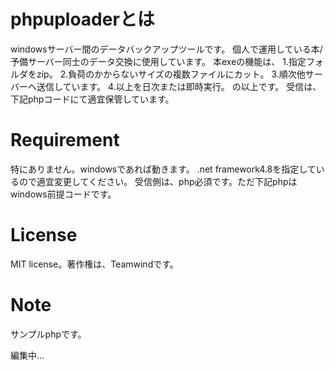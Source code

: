 # phpuploaderとは
windowsサーバー間のデータバックアップツールです。
個人で運用している本/予備サーバー同士のデータ交換に使用しています。
本exeの機能は、
1.指定フォルダをzip。
2.負荷のかからないサイズの複数ファイルにカット。
3.順次他サーバーへ送信しています。
4.以上を日次または即時実行。
の以上です。
受信は、下記phpコードにて適宜保管しています。
# Requirement
特にありません。windowsであれば動きます。
.net framework4.8を指定しているので適宜変更してください。
受信側は、php必須です。ただ下記phpはwindows前提コードです。
# License
MIT license。著作権は、Teamwindです。
# Note
サンプルphpです。







編集中...

